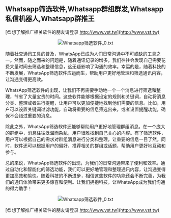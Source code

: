 ## **Whatsapp筛选软件,Whatsapp群组群发,Whatsapp私信机器人,Whatsapp群推王**

[😍想了解推广相关软件的朋友请登录 http://www.vst.tw](http://www.vst.tw)

 <center><img src="https://vst.tw/MP4/tuiguang/png/5.png" alt="Whatsapp筛选软件_0.txt"></center>

随着社交通讯工具的普及，WhatsApp已成为人们日常沟通中不可或缺的工具之一。然而，随之而来的问题是，随着通讯记录的增多，我们往往会发现自己需要花费大量时间去筛选和整理信息，这无疑影响了沟通的效率。幸运的是，随着科技的不断发展，WhatsApp筛选软件应运而生，帮助用户更好地管理和筛选通讯内容，让沟通变得更高效。

WhatsApp筛选软件的出现，让我们不再需要手动地一个一个消息进行筛选和整理，节省了大量宝贵的时间。这些软件能够根据设定的规则和关键词，自动将消息分类、整理或者进行提醒，让用户可以更加便捷地找到他们需要的信息。比如，用户可以设置关键词过滤功能，自动将重要的信息筛选出来，或者设置提醒功能，确保不会错过重要的消息。

除此之外，WhatsApp筛选软件还能够帮助用户更好地管理群组消息。在一个庞大的群组中，消息往往泛滥而杂乱，用户很难找到自己关心的内容。有了筛选软件，用户可以根据自己的需求对群组消息进行分类和整理，让重要的信息一目了然。同时，软件还可以根据用户的偏好，推荐相关的群组或话题，帮助用户更好地互动和参与。

总的来说，WhatsApp筛选软件的出现，为我们的日常沟通带来了便利和效率。通过自动化和智能化的筛选功能，我们可以更好地管理和整理通讯内容，让沟通变得更加高效和愉快。随着科技的不断进步，相信这些软件的功能还会不断完善，为我们的通讯体验带来更多惊喜和便利。让我们拥抱科技，让WhatsApp成为我们沟通的得力助手！

 <center><img src="https://vst.tw/MP4/tuiguang/png/3.png" alt="Whatsapp筛选软件_0.txt"></center>

[😍想了解推广相关软件的朋友请登录 http://www.vst.tw](http://www.vst.tw)



